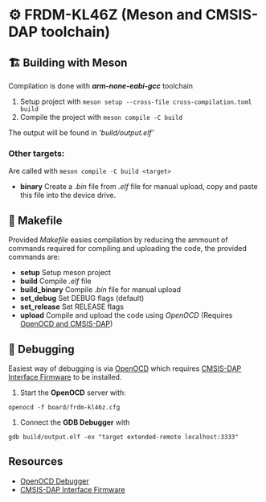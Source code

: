 # ⚙️ FRDM-KL46Z (Meson and CMSIS-DAP toolchain)

## 🏗️ Building with Meson
Compilation is done with ___arm-none-eabi-gcc___ toolchain
1. Setup project with ```meson setup --cross-file cross-compilation.toml build```
2. Compile the project with ```meson compile -C build```

The output will be found in _'build/output.elf'_

### Other targets:
Are called with ```meson compile -C build <target>```

* __binary__ Create a _.bin_ file from _.elf_ file for manual upload, copy and paste this file into the device drive.
	

## 📀 Makefile
Provided _Makefile_ easies compilation by reducing the ammount of commands required for compiling and uploading the code, the provided commands are:

* __setup__ Setup meson project
* __build__ Compile _.elf_ file
* __build_binary__ Compile _.bin_ file for manual upload
* __set_debug__ Set DEBUG flags (default)
* __set_release__ Set RELEASE flags
* __upload__ Compile and upload the code using _OpenOCD_ (Requires [OpenOCD and CMSIS-DAP](#resources))

## 🐞 Debugging
Easiest way of debugging is via [OpenOCD](#resources) which requires [CMSIS-DAP Interface Firmware](#resources) to be installed.

1. Start the __OpenOCD__ server with:
```
openocd -f board/frdm-kl46z.cfg
```
1. Connect the __GDB Debugger__ with
```
gdb build/output.elf -ex "target extended-remote localhost:3333"
```

## Resources
* [OpenOCD Debugger](https://openocd.org/)
* [CMSIS-DAP Interface Firmware](https://os.mbed.com/handbook/Firmware-FRDM-KL46Z)